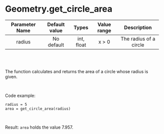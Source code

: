 # Geometry.get_circle_area


| Parameter Name | Default value | Types | Value range | Description | 
| :---: | :---: | :---: | :---: | :---: |
| radius | No default | int, float | x > 0 | The radius of a circle |


</br>
</br>

The function calculates and returns the area of a circle whose radius is given.

</br>

Code example: 
```
radius = 5
area = get_circle_area(radius)
```
</br>

Result: `area` holds the value 7.957.
